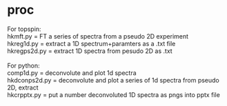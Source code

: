 # proc
For topspin:<br>
hkmft.py = FT a series of spectra from a pseudo 2D experiment<br>
hkreg1d.py = extract a 1D spectrum+paramters as a .txt file<br>
hkregps2d.py = extract 1D spectra from pesudo 2D as .txt<br><br>
For python:<br>
comp1d.py = deconvolute and plot 1d spectra<br>
hkdconps2d.py = deconvolute and plot a series of 1d spectra from pseudo 2D, extract<br>
hkcrpptx.py = put a number deconvoluted 1D spectra as pngs into pptx file

